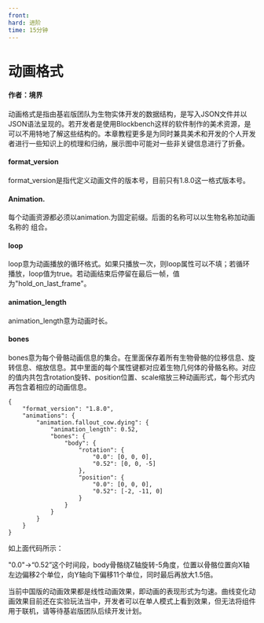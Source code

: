 ```yaml
---
front: 
hard: 进阶
time: 15分钟
---
```


# 动画格式



#### 作者：境界



动画格式是指由基岩版团队为生物实体开发的数据结构，是写入JSON文件并以JSON语法呈现的。若开发者是使用Blockbench这样的软件制作的美术资源，是可以不用特地了解这些结构的。本章教程更多是为同时兼具美术和开发的个人开发者进行一些知识上的梳理和归纳，展示图中可能对一些非关键信息进行了折叠。



#### format_version

format_version是指代定义动画文件的版本号，目前只有1.8.0这一格式版本号。



#### Animation.

每个动画资源都必须以animation.为固定前缀。后面的名称可以以生物名称加动画名称的 组合。



#### loop

loop意为动画播放的循环格式。如果只播放一次，则loop属性可以不填；若循环播放，loop值为true。若动画结束后停留在最后一帧，值为"hold_on_last_frame"。



#### animation_length

animation_length意为动画时长。



#### bones

bones意为每个骨骼动画信息的集合。在里面保存着所有生物骨骼的位移信息、旋转信息、缩放信息。其中里面的每个属性键都对应着生物几何体的骨骼名称。对应的值内共包含rotation旋转、position位置、scale缩放三种动画形式，每个形式内再包含着相应的动画信息。



```
{
	"format_version": "1.8.0",
	"animations": {
		"animation.fallout_cow.dying": {
			"animation_length": 0.52,
			"bones": {
				"body": {
					"rotation": {
						"0.0": [0, 0, 0],
						"0.52": [0, 0, -5]
					},
					"position": {
						"0.0": [0, 0, 0],
						"0.52": [-2, -11, 0]
					}
				}
			}
		}
	}
}
```



如上面代码所示：

"0.0"->“0.52”这个时间段，body骨骼绕Z轴旋转-5角度，位置以骨骼位置向X轴左边偏移2个单位，向Y轴向下偏移11个单位，同时最后再放大1.5倍。

 

当前中国版的动画效果都是线性动画效果，即动画的表现形式为匀速。曲线变化动画效果目前还在实验玩法当中，开发者可以在单人模式上看到效果，但无法将组件用于联机，请等待基岩版团队后续开发计划。

